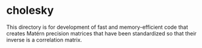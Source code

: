 
# cholesky

This directory is for development of fast and memory-efficient code that creates Matérn precision matrices that have been standardized so that their inverse is a correlation matrix.
